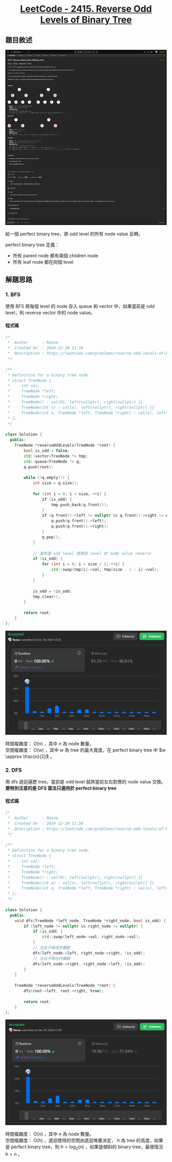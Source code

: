 # <center> [LeetCode - 2415. Reverse Odd Levels of Binary Tree](https://leetcode.com/problems/reverse-odd-levels-of-binary-tree/submissions/1483423209/?envType=daily-question&envId=2024-12-20) </center>

## 題目敘述

[![](https://raw.githubusercontent.com/reese60525/ForPicGo/main/Pictures/20241220121346325.png)](https://raw.githubusercontent.com/reese60525/ForPicGo/main/Pictures/20241220121346325.png)

給一個 perfect binary tree，將 odd level 的所有 node value 反轉。  

perfect binary tree 定義：

- 所有 parent node 都有兩個 children node
- 所有 leaf node 都在同個 level

## 解題思路

### 1. BFS

使用 BFS 將每個 level 的 node 存入 queue 和 vector 中，如果當前是 odd level，則 reverse vector 中的 node value。

#### 程式碼

```cpp {.line-numbers}
/*
 *  Author      : Reese
 *  Created On  : 2024-12-20 11:34
 *  Description : https://leetcode.com/problems/reverse-odd-levels-of-binary-tree/description/
 */

/**
 * Definition for a binary tree node.
 * struct TreeNode {
 *     int val;
 *     TreeNode *left;
 *     TreeNode *right;
 *     TreeNode() : val(0), left(nullptr), right(nullptr) {}
 *     TreeNode(int x) : val(x), left(nullptr), right(nullptr) {}
 *     TreeNode(int x, TreeNode *left, TreeNode *right) : val(x), left(left), right(right) {}
 * };
 */

class Solution {
  public:
    TreeNode *reverseOddLevels(TreeNode *root) {
        bool is_odd = false;
        std::vector<TreeNode *> tmp;
        std::queue<TreeNode *> q;
        q.push(root);

        while (!q.empty()) {
            int size = q.size();

            for (int i = 0; i < size; ++i) {
                if (is_odd) {
                    tmp.push_back(q.front());
                }
                if (q.front()->left != nullptr && q.front()->right != nullptr) {
                    q.push(q.front()->left);
                    q.push(q.front()->right);
                }
                q.pop();
            }

            // 當前是 odd level 就將該 level 的 node value reverse
            if (is_odd) {
                for (int i = 0; i < size / 2; ++i) {
                    std::swap(tmp[i]->val, tmp[size - 1 - i]->val);
                }
            }

            is_odd = !is_odd;
            tmp.clear();
        }

        return root;
    }
};
```

[![](https://raw.githubusercontent.com/reese60525/ForPicGo/main/Pictures/20241220122150896.png)](https://raw.githubusercontent.com/reese60525/ForPicGo/main/Pictures/20241220122150896.png)

時間複雜度： O(n) ，其中 $n$ 為 node 數量。  
空間複雜度： O(w) ，其中 $w$ 為 tree 的最大寬度，在 perfect binary tree 中 $w \approx \frac{n}{2}$ 。

### 2. DFS

用 dfs 遞迴遍歷 tree，當前是 odd level 就將當前左右對應的 node value 交換。  
**要特別注意的是 DFS 寫法只適用於 perfect binary tree**  

#### 程式碼

```cpp {.line-numbers}
/*
 *  Author      : Reese
 *  Created On  : 2024-12-20 11:34
 *  Description : https://leetcode.com/problems/reverse-odd-levels-of-binary-tree/description/
 */

/**
 * Definition for a binary tree node.
 * struct TreeNode {
 *     int val;
 *     TreeNode *left;
 *     TreeNode *right;
 *     TreeNode() : val(0), left(nullptr), right(nullptr) {}
 *     TreeNode(int x) : val(x), left(nullptr), right(nullptr) {}
 *     TreeNode(int x, TreeNode *left, TreeNode *right) : val(x), left(left), right(right) {}
 * };
 */

class Solution {
  public:
    void dfs(TreeNode *left_node, TreeNode *right_node, bool is_odd) {
        if (left_node != nullptr && right_node != nullptr) {
            if (is_odd) {
                std::swap(left_node->val, right_node->val);
            }
            // 左右子樹往外擴散
            dfs(left_node->left, right_node->right, !is_odd);
            // 左右子樹往內擴散
            dfs(left_node->right, right_node->left, !is_odd);
        }
    }

    TreeNode *reverseOddLevels(TreeNode *root) {
        dfs(root->left, root->right, true);

        return root;
    }
};
```

[![](https://raw.githubusercontent.com/reese60525/ForPicGo/main/Pictures/20241220123201458.png)](https://raw.githubusercontent.com/reese60525/ForPicGo/main/Pictures/20241220123201458.png)

時間複雜度： O(n) ，其中 $n$ 為 node 數量。  
空間複雜度： O(h) ，遞迴使用的空間由遞迴堆疊決定， $h$ 為 tree 的高度，如果是 perfect binary tree，則 $h = \log_2(n)$ ，如果是傾斜的 binary tree，最壞情況 $h = n$ 。  
